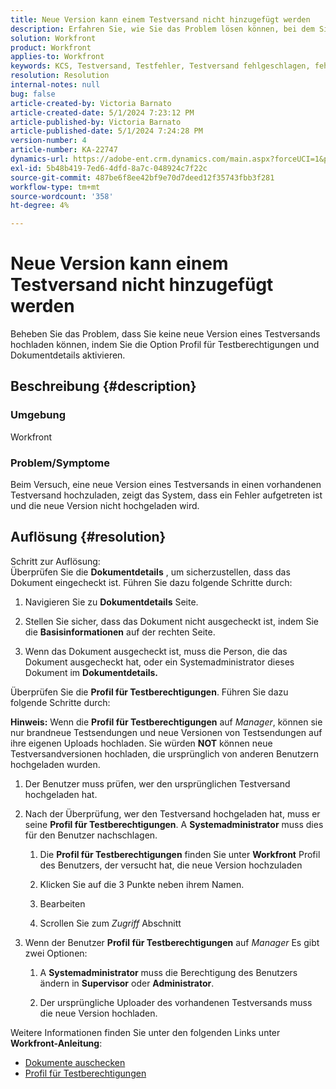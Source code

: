 ```yaml
---
title: Neue Version kann einem Testversand nicht hinzugefügt werden
description: Erfahren Sie, wie Sie das Problem lösen können, bei dem Sie keine neue Version eines Testversands hochladen können.
solution: Workfront
product: Workfront
applies-to: Workfront
keywords: KCS, Testversand, Testfehler, Testversand fehlgeschlagen, fehlgeschlagener Upload, neue Version, Workfront
resolution: Resolution
internal-notes: null
bug: false
article-created-by: Victoria Barnato
article-created-date: 5/1/2024 7:23:12 PM
article-published-by: Victoria Barnato
article-published-date: 5/1/2024 7:24:28 PM
version-number: 4
article-number: KA-22747
dynamics-url: https://adobe-ent.crm.dynamics.com/main.aspx?forceUCI=1&pagetype=entityrecord&etn=knowledgearticle&id=e55ddd3a-f007-ef11-9f89-000d3a372703
exl-id: 5b48b419-7ed6-4dfd-8a7c-048924c7f22c
source-git-commit: 487be6f8ee42bf9e70d7deed12f35743fbb3f281
workflow-type: tm+mt
source-wordcount: '358'
ht-degree: 4%

---
```


# Neue Version kann einem Testversand nicht hinzugefügt werden


Beheben Sie das Problem, dass Sie keine neue Version eines Testversands hochladen können, indem Sie die Option Profil für Testberechtigungen und Dokumentdetails aktivieren.

## Beschreibung {#description}


### <b>Umgebung</b>

Workfront



### <b>Problem/Symptome</b>

Beim Versuch, eine neue Version eines Testversands in einen vorhandenen Testversand hochzuladen, zeigt das System, dass ein Fehler aufgetreten ist und die neue Version nicht hochgeladen wird.


## Auflösung {#resolution}

Schritt zur Auflösung:<br>
Überprüfen Sie die <b>Dokumentdetails</b> , um sicherzustellen, dass das Dokument eingecheckt ist. Führen Sie dazu folgende Schritte durch:

1. Navigieren Sie zu <b>Dokumentdetails</b> Seite.


2. Stellen Sie sicher, dass das Dokument nicht ausgecheckt ist, indem Sie die <b>Basisinformationen</b> auf der rechten Seite.


3. Wenn das Dokument ausgecheckt ist, muss die Person, die das Dokument ausgecheckt hat, oder ein Systemadministrator dieses Dokument im <b>Dokumentdetails.</b>




Überprüfen Sie die <b>Profil für Testberechtigungen</b>. Führen Sie dazu folgende Schritte durch:

<b>Hinweis:</b> Wenn die <b>Profil für Testberechtigungen</b> auf *Manager*, können sie nur brandneue Testsendungen und neue Versionen von Testsendungen auf ihre eigenen Uploads hochladen. Sie würden <b>NOT</b> können neue Testversandversionen hochladen, die ursprünglich von anderen Benutzern hochgeladen wurden.

1. Der Benutzer muss prüfen, wer den ursprünglichen Testversand hochgeladen hat.


2. Nach der Überprüfung, wer den Testversand hochgeladen hat, muss er seine <b>Profil für Testberechtigungen</b>. A <b>Systemadministrator</b> muss dies für den Benutzer nachschlagen.

   1. Die <b>Profil für Testberechtigungen</b> finden Sie unter <b>Workfront</b> Profil des Benutzers, der versucht hat, die neue Version hochzuladen


   2. Klicken Sie auf die 3 Punkte neben ihrem Namen.


   3. Bearbeiten


   4. Scrollen Sie zum *Zugriff* Abschnitt


3. Wenn der Benutzer <b>Profil für Testberechtigungen</b> auf *Manager* Es gibt zwei Optionen:

   1. A <b>Systemadministrator</b> muss die Berechtigung des Benutzers ändern in <b>Supervisor</b> oder <b>Administrator</b>.


   2. Der ursprüngliche Uploader des vorhandenen Testversands muss die neue Version hochladen.




Weitere Informationen finden Sie unter den folgenden Links unter <b>Workfront-Anleitung</b>:

- [Dokumente auschecken](https://experienceleague.adobe.com/docs/workfront/using/documents/manage-documents/check-out-documents.html)
- [Profil für Testberechtigungen](https://experienceleague.adobe.com/docs/workfront/using/review-and-approve-work/proofing/proofing-overview/permission-profiles.html)

